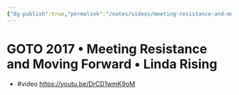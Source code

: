 ```yaml
---
{"dg-publish":true,"permalink":"/notes/videos/meeting-resistance-and-moving-forward/"}
---
```


# GOTO 2017 • Meeting Resistance and Moving Forward • Linda Rising

- #video <https://youtu.be/DrCD1wmK9oM>

